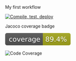 My first workflow

<!-- Click on the workflow, click on "..." and click "create status badge" and copy the url -->

[![Compile, test, deploy](https://github.com/denalse/BeerMarket/actions/workflows/main.yaml/badge.svg)](https://github.com/denalse/BeerMarket/actions/workflows/main.yaml)

Jacoco coverage badge

<!-- Go to the space name, coverage>paf2.giphy>jacoco.svg>copy url -->
![Coverage](.github/badges/jacoco.svg)

![Code Coverage](https://beermarket.sgp1.digitaloceanspaces.com/coverage/BeerMarket/jacoco.svg)
